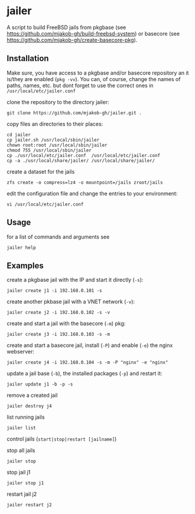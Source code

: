 # jailer

A script to build FreeBSD jails from pkgbase (see https://github.com/mjakob-gh/build-freebsd-system) or basecore (see https://github.com/mjakob-gh/create-basecore-pkg).

## Installation
Make sure, you have access to a pkgbase and/or basecore repository an it is/they are enabled (```pkg -vv```).
You can, of course, change the names of paths, names, etc. but dont forget to use the correct ones in ```/usr/local/etc/jailer.conf```

clone the repository to the directory jailer:
```shell
git clone https://github.com/mjakob-gh/jailer.git .
```
copy files an directories to their places:
```shell
cd jailer
cp jailer.sh /usr/local/sbin/jailer
chown root:root /usr/local/sbin/jailer
chmod 755 /usr/local/sbin/jailer
cp ./usr/local/etc/jailer.conf  /usr/local/etc/jailer.conf
cp -a ./usr/local/share/jailer/ /usr/local/share/jailer/
```
create a dataset for the jails
```shell
zfs create -o compress=lz4 -o mountpoint=/jails zroot/jails
```
edit the configuration file and change the entries to your environment:
```shell
vi /usr/local/etc/jailer.conf
```

## Usage
for a list of commands and arguments see
```shell
jailer help
```

## Examples
create a pkgbase jail with the IP and start it directly (```-s```):
```shell
jailer create j1 -i 192.168.0.101 -s
```
create another pkbase jail with a VNET network (```-v```):
```shell
jailer create j2 -i 192.168.0.102 -s -v
```
create and start a jail with the basecore (```-m```) pkg:
```shell
jailer create j3 -i 192.168.0.103 -s -m
```
create and start a basecore jail, install (```-P```) and enable (```-e```) the nginx webserver:
```shell
jailer create j4 -i 192.168.0.104 -s -m -P "nginx" -e "nginx"
```
update a jail base (```-b```), the installed packages (```-p```) and restart it:
```shell
jailer update j1 -b -p -s
```
remove a created jail
```shell
jailer destroy j4
```
list running jails
```shell
jailer list
```
control jails (```start|stop|restart [jailname]```)

stop all jails
```shell
jailer stop
```
stop jail j1
```shell
jailer stop j1
```
restart jail j2
```shell
jailer restart j2
```
